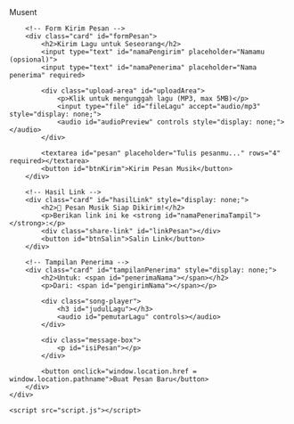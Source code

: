 <!DOCTYPE html>
<html lang="id">
<head>
    <meta charset="UTF-8">
    <meta name="viewport" content="width=device-width, initial-scale=1.0">
    <title>Musent - Kirim Lagu untuk Seseorang</title>
    <link href="https://fonts.googleapis.com/css2?family=Poppins:wght@400;600&display=swap" rel="stylesheet">
    <link rel="stylesheet" href="styles.css">
    <script src="https://unpkg.com/@supabase/supabase-js@2"></script>
</head>
<body>
    <div class="container">
        <div class="logo">Musent</div>
        
        <!-- Form Kirim Pesan -->
        <div class="card" id="formPesan">
            <h2>Kirim Lagu untuk Seseorang</h2>
            <input type="text" id="namaPengirim" placeholder="Namamu (opsional)">
            <input type="text" id="namaPenerima" placeholder="Nama penerima" required>
            
            <div class="upload-area" id="uploadArea">
                <p>Klik untuk mengunggah lagu (MP3, max 5MB)</p>
                <input type="file" id="fileLagu" accept="audio/mp3" style="display: none;">
                <audio id="audioPreview" controls style="display: none;"></audio>
            </div>
            
            <textarea id="pesan" placeholder="Tulis pesanmu..." rows="4" required></textarea>
            <button id="btnKirim">Kirim Pesan Musik</button>
        </div>
        
        <!-- Hasil Link -->
        <div class="card" id="hasilLink" style="display: none;">
            <h2>🎵 Pesan Musik Siap Dikirim!</h2>
            <p>Berikan link ini ke <strong id="namaPenerimaTampil"></strong>:</p>
            <div class="share-link" id="linkPesan"></div>
            <button id="btnSalin">Salin Link</button>
        </div>
        
        <!-- Tampilan Penerima -->
        <div class="card" id="tampilanPenerima" style="display: none;">
            <h2>Untuk: <span id="penerimaNama"></span></h2>
            <p>Dari: <span id="pengirimNama"></span></p>
            
            <div class="song-player">
                <h3 id="judulLagu"></h3>
                <audio id="pemutarLagu" controls></audio>
            </div>
            
            <div class="message-box">
                <p id="isiPesan"></p>
            </div>
            
            <button onclick="window.location.href = window.location.pathname">Buat Pesan Baru</button>
        </div>
    </div>

    <script src="script.js"></script>
</body>
</html>
